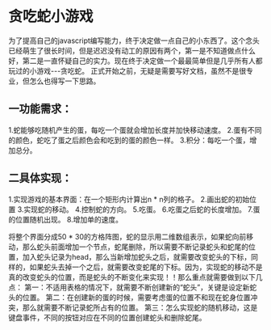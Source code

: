 ﻿# 贪吃蛇小游戏
为了提高自己的javascript编写能力，终于决定做一点自己的小东西了。这个念头已经萌生了很长时间，但是迟迟没有动工的原因有两个，第一是不知道做点什么好，第二是一直怀疑自己的实力。现在终于决定做一个最最简单但是几乎所有人都玩过的小游戏---贪吃蛇。
正式开始之前，无疑是需要写好文档，虽然不是很专业，但怎么也得写一下思路。

## 一功能需求：

1.蛇能够吃随机产生的蛋，每吃一个蛋就会增加长度并加快移动速度。
2.蛋有不同的颜色，蛇吃了蛋之后颜色会和吃到的蛋的颜色一样。
3.积分：每吃一个蛋，增加总分。

## 二具体实现：

1.实现游戏的基本界面：在一个矩形内计算出n * n列的格子。
2.画出蛇的初始位置
3.实现蛇的移动。
4.控制蛇的方向。
5.吃蛋。
6.吃蛋之后蛇的长度增加。
7.蛋的位置随机出现。
8.增加单的速度。


将整个界面分成50 * 30的方格阵图，蛇的显示用二维数组表示，如果蛇向前移动，那么蛇头前面增加一个节点，蛇尾删除，所以需要不断记录蛇头和蛇尾的位置，加入蛇头记录为head，那么当新增加蛇头之后，就需要改变蛇头的下标，同样的，如果蛇头去掉一个之后，就需要改变蛇尾的下标。因为，实现蛇的移动不是真的改变蛇头的位置，而是蛇头的不断变化来实现！！那么重点就需要做到以下几点：
第一：不适用表格的情况下，就需要不断创建新的“蛇头”，关键是设定新蛇头的位置。
第二：在创建新的蛋的时候，需要考虑蛋的位置不和现在蛇身位置冲突，那么就需要不断记录蛇所占有的位置。
第三：怎么实现蛇的随机移动，这是键盘事件，不同的按钮对应在不同的位置创建蛇头和删除蛇尾。